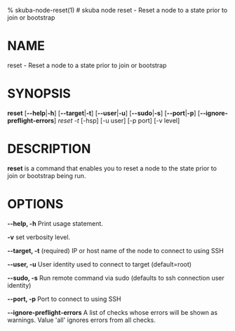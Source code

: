 % skuba-node-reset(1) # skuba node reset - Reset a node to a state prior to join or bootstrap

# NAME
reset - Reset a node to a state prior to join or bootstrap

# SYNOPSIS
**reset**
[**--help**|**-h**] [**--target**|**-t**] [**--user**|**-u**]
[**--sudo**|**-s**] [**--port**|**-p**] [**--ignore-preflight-errors**]
*reset* *-t <fqdn>* [-hsp] [-u user] [-p port] [-v level]

# DESCRIPTION
**reset** is a command that enables you to reset a node 
to the state prior to join or bootstrap being run.

# OPTIONS

**--help, -h**
  Print usage statement.

**-v**
  set verbosity level.

**--target, -t**
  (required) IP or host name of the node to connect to using SSH

**--user, -u**
  User identity used to connect to target (default=root)

**--sudo, -s**
  Run remote command via sudo (defaults to ssh connection user identity)

**--port, -p**
  Port to connect to using SSH

**--ignore-preflight-errors**
  A list of checks whose errors will be shown as warnings. Value 'all' ignores errors from all checks.
